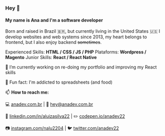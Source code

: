 ### Hey 👋 
#### My name is Ana and I'm a software developer
Born and raised in Brazil :brazil:, but currently living in the United States :us:
I develop websites and web systems since 2013, my heart belongs to frontend, but I also enjoy backend ~~sometimes~~.

Experienced Skills: **HTML / CSS / JS / PHP**
Plataforms: **Wordpress / Magento**
Junior Skills: **React / React Native**

🌱 I’m currently working on re-doing my portfolio and improving my React skills

:heart_decoration: Fun fact: I'm addicted to spreadsheets (and food)

📫 **How to reach me:**

:computer: [anadev.com.br](https://anadev.com.br/) | :email: [hey@anadev.com.br](mailto:hey@anadev.com.br)

:briefcase: [linkedin.com/in/aluizasilva22](https://www.linkedin.com/in/aluizasilva22/) | :pencil2: [codepen.io/anadev22](https://codepen.io/anadev22)

:camera: [instagram.com/nalu2204](https://www.instagram.com/nalu2204/) | :bird: [twitter.com/anadev22](https://twitter.com/anadev22)
